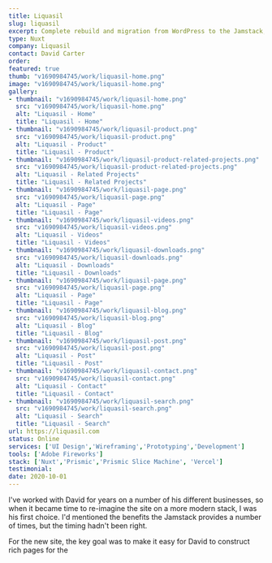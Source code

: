 ```yaml
---
title: Liquasil
slug: liquasil
excerpt: Complete rebuild and migration from WordPress to the Jamstack, using Prismic (and their Slices feature), along with Nuxt and Tailwind for the front-end.
type: Nuxt
company: Liquasil
contact: David Carter 
order: 
featured: true
thumb: "v1690984745/work/liquasil-home.png"
image: "v1690984745/work/liquasil-home.png"
gallery:
- thumbnail: "v1690984745/work/liquasil-home.png"
  src: "v1690984745/work/liquasil-home.png"
  alt: "Liquasil - Home"
  title: "Liquasil - Home"
- thumbnail: "v1690984745/work/liquasil-product.png"
  src: "v1690984745/work/liquasil-product.png"
  alt: "Liquasil - Product"
  title: "Liquasil - Product"
- thumbnail: "v1690984745/work/liquasil-product-related-projects.png"
  src: "v1690984745/work/liquasil-product-related-projects.png"
  alt: "Liquasil - Related Projects"
  title: "Liquasil - Related Projects"
- thumbnail: "v1690984745/work/liquasil-page.png"
  src: "v1690984745/work/liquasil-page.png"
  alt: "Liquasil - Page"
  title: "Liquasil - Page"
- thumbnail: "v1690984745/work/liquasil-videos.png"
  src: "v1690984745/work/liquasil-videos.png"
  alt: "Liquasil - Videos"
  title: "Liquasil - Videos"
- thumbnail: "v1690984745/work/liquasil-downloads.png"
  src: "v1690984745/work/liquasil-downloads.png"
  alt: "Liquasil - Downloads"
  title: "Liquasil - Downloads"
- thumbnail: "v1690984745/work/liquasil-page.png"
  src: "v1690984745/work/liquasil-page.png"
  alt: "Liquasil - Page"
  title: "Liquasil - Page"
- thumbnail: "v1690984745/work/liquasil-blog.png"
  src: "v1690984745/work/liquasil-blog.png"
  alt: "Liquasil - Blog"
  title: "Liquasil - Blog"
- thumbnail: "v1690984745/work/liquasil-post.png"
  src: "v1690984745/work/liquasil-post.png"
  alt: "Liquasil - Post"
  title: "Liquasil - Post"
- thumbnail: "v1690984745/work/liquasil-contact.png"
  src: "v1690984745/work/liquasil-contact.png"
  alt: "Liquasil - Contact"
  title: "Liquasil - Contact"
- thumbnail: "v1690984745/work/liquasil-search.png"
  src: "v1690984745/work/liquasil-search.png"
  alt: "Liquasil - Search"
  title: "Liquasil - Search"
url: https://liquasil.com
status: Online
services: ['UI Design','Wireframing','Prototyping','Development']
tools: ['Adobe Fireworks']
stack: ['Nuxt','Prismic','Prismic Slice Machine', 'Vercel']
testimonial: 
date: 2020-10-01
---
```

I've worked with David for years on a number of his different businesses, so when it became time to re-imagine the site on a more modern stack, I was his first choice. I'd mentioned the benefits the Jamstack provides a number of times, but the timing hadn't been right.

For the new site, the key goal was to make it easy for David to construct rich pages for the 